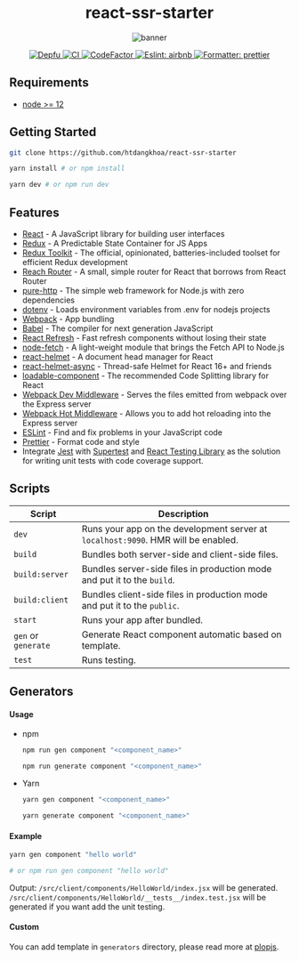 <h1 align="center">react-ssr-starter</h1>

<p align="center">
  <img src="https://user-images.githubusercontent.com/15341301/131251228-40d7de86-ea0a-4cae-89a3-9a74e7f3b280.png" alt="banner" >
</p>

<p align='center'>
  <a href='https://depfu.com/github/htdangkhoa/react-ssr-starter?project_id=30809'>
    <img src='https://badges.depfu.com/badges/f269ac566de71c1081d497d42daec0d6/count.svg' alt='Depfu' />
  </a>

  <a href='https://github.com/htdangkhoa/react-ssr-starter/actions/workflows/ci.yml'>
    <img src='https://github.com/htdangkhoa/react-ssr-starter/actions/workflows/ci.yml/badge.svg' alt='CI' />
  </a>

  <a href="https://www.codefactor.io/repository/github/htdangkhoa/react-ssr-starter">
    <img src="https://www.codefactor.io/repository/github/htdangkhoa/react-ssr-starter/badge" alt="CodeFactor" />
  </a>

  <a href='https://github.com/airbnb/javascript/tree/master/packages/eslint-config-airbnb-base'>
    <img src='https://img.shields.io/badge/eslint-airbnb-4B32C3.svg' alt='Eslint: airbnb' />
  </a>

  <a href='https://github.com/prettier/prettier'>
    <img src='https://img.shields.io/badge/formatter-prettier-ff69b4.svg' alt='Formatter: prettier' />
  </a>
</p>

## Requirements

- [node >= 12](https://nodejs.org/en/download/)

## Getting Started

```sh
git clone https://github.com/htdangkhoa/react-ssr-starter

yarn install # or npm install

yarn dev # or npm run dev
```

## Features

- [React](https://reactjs.org) - A JavaScript library for building user interfaces
- [Redux](https://redux.js.org) - A Predictable State Container for JS Apps
- [Redux Toolkit](https://redux-toolkit.js.org) - The official, opinionated, batteries-included toolset for efficient Redux development
- [Reach Router](https://reach.tech/router) - A small, simple router for React that borrows from React Router
- [pure-http](https://github.com/htdangkhoa/pure-http) - The simple web framework for Node.js with zero dependencies
- [dotenv](https://github.com/motdotla/dotenv) - Loads environment variables from .env for nodejs projects
- [Webpack](https://webpack.js.org) - App bundling
- [Babel](https://babeljs.io) - The compiler for next generation JavaScript
- [React Refresh](https://github.com/facebook/react/tree/main/packages/react-refresh) - Fast refresh components without losing their state
- [node-fetch](https://github.com/node-fetch/node-fetch) - A light-weight module that brings the Fetch API to Node.js
- [react-helmet](https://github.com/nfl/react-helmet) - A document head manager for React
- [react-helmet-async](https://github.com/staylor/react-helmet-async) - Thread-safe Helmet for React 16+ and friends
- [loadable-component](https://github.com/gregberge/loadable-components) - The recommended Code Splitting library for React
- [Webpack Dev Middleware](https://github.com/webpack/webpack-dev-middleware) - Serves the files emitted from webpack over the Express server
- [Webpack Hot Middleware](https://github.com/webpack-contrib/webpack-hot-middleware) - Allows you to add hot reloading into the Express server
- [ESLint](https://eslint.org) - Find and fix problems in your JavaScript code
- [Prettier](https://prettier.io/) - Format code and style
- Integrate [Jest](https://jestjs.io/) with [Supertest](https://github.com/visionmedia/supertest) and [React Testing Library](https://github.com/testing-library/react-testing-library) as the solution for writing unit tests with code coverage support.

## Scripts

| Script              | Description                                                                       |
| ------------------- | --------------------------------------------------------------------------------- |
| `dev`               | Runs your app on the development server at `localhost:9090`. HMR will be enabled. |
| `build`             | Bundles both server-side and client-side files.                                   |
| `build:server`      | Bundles server-side files in production mode and put it to the `build`.           |
| `build:client`      | Bundles client-side files in production mode and put it to the `public`.          |
| `start`             | Runs your app after bundled.                                                      |
| `gen` or `generate` | Generate React component automatic based on template.                             |
| `test`              | Runs testing.                                                                     |

## Generators

#### Usage

- npm

  ```sh
  npm run gen component "<component_name>"

  npm run generate component "<component_name>"
  ```

- Yarn

  ```sh
  yarn gen component "<component_name>"

  yarn generate component "<component_name>"
  ```

#### Example

```sh
yarn gen component "hello world"

# or npm run gen component "hello world"
```

Output: `/src/client/components/HelloWorld/index.jsx` will be generated. `/src/client/components/HelloWorld/__tests__/index.test.jsx` will be generated if you want add the unit testing.

#### Custom

You can add template in `generators` directory, please read more at [plopjs](https://github.com/plopjs/plop).
